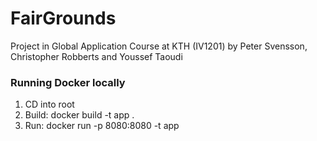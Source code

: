# FairGrounds  
Project in Global Application Course at KTH (IV1201) by Peter Svensson, Christopher Robberts and Youssef Taoudi


### Running Docker locally
1. CD into root
2. Build:
docker build -t app .
3. Run:
docker run -p 8080:8080 -t app
